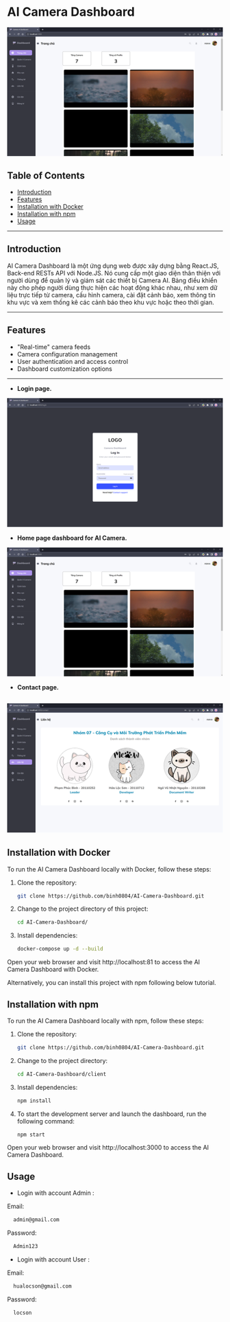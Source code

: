 # AI Camera Dashboard

![Project Image](./assets/Home-page.png)


## Table of Contents

- [Introduction](#introduction)
- [Features](#features)
- [Installation with Docker](#installation-with-docker)
- [Installation with npm](#installation-with-npm)
- [Usage](#usage)

---
## Introduction

AI Camera Dashboard là một ứng dụng web được xây dựng bằng React.JS, Back-end RESTs API với Node.JS. Nó cung cấp một giao diện thân thiện với người dùng để quản lý và giám sát các thiết bị Camera AI. Bảng điều khiển này cho phép người dùng thực hiện các hoạt động khác nhau, như xem dữ liệu trực tiếp từ camera, cấu hình camera, cài đặt cảnh báo, xem thông tin khu vực và xem thống kê các cảnh báo theo khu vực hoặc theo thời gian.

---

## Features

- "Real-time" camera feeds
- Camera configuration management
- User authentication and access control
- Dashboard customization options

---
* **Login page.**

![Project Image](./assets/Login-page.png)

* **Home page dashboard for AI Camera.**

![Project Image](./assets/Home-page.png)

* **Contact page.**

![Project Image](./assets/Contact-page.png)
---
## Installation with Docker

To run the AI Camera Dashboard locally with Docker, follow these steps:

1. Clone the repository:
    ```bash
    git clone https://github.com/binh0804/AI-Camera-Dashboard.git
    ```
2. Change to the project directory of this project:
    ```bash
    cd AI-Camera-Dashboard/
    ```
3. Install dependencies:
    ```bash
    docker-compose up -d --build
    ```
Open your web browser and visit http://localhost:81 to access the AI Camera Dashboard with Docker.

Alternatively, you can install this project with npm following below tutorial.

## Installation with npm

To run the AI Camera Dashboard locally with npm, follow these steps:

1. Clone the repository:
    ```bash
    git clone https://github.com/binh0804/AI-Camera-Dashboard.git
    ```
2. Change to the project directory:
    ```bash
    cd AI-Camera-Dashboard/client
    ```
3. Install dependencies:
    ```bash
    npm install
    ```
4. To start the development server and launch the dashboard, run the following command:
    ```bash
    npm start
    ```
Open your web browser and visit http://localhost:3000 to access the AI Camera Dashboard.
## Usage
* Login with account Admin :

Email:

```bash
  admin@gmail.com
```
Password:
```bash
  Admin123
```


* Login with account User :

Email:
```bash
  hualocson@gmail.com
  ```
Password:
```bash
  locson
  ```
